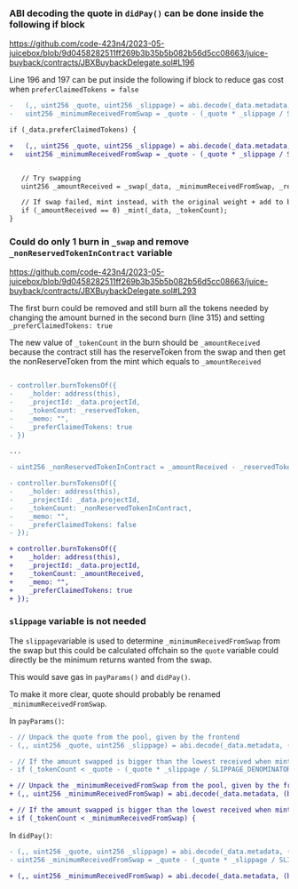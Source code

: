 ### ABI decoding the quote in `didPay()` can be done inside the following if block

https://github.com/code-423n4/2023-05-juicebox/blob/9d0458282511ff269b3b35b5b082b56d5cc08663/juice-buyback/contracts/JBXBuybackDelegate.sol#L196

Line 196 and 197 can be put inside the following if block to reduce gas cost when `preferClaimedTokens = false`

```diff
-   (,, uint256 _quote, uint256 _slippage) = abi.decode(_data.metadata, (bytes32, bytes32, uint256, uint256));
-   uint256 _minimumReceivedFromSwap = _quote - (_quote * _slippage / SLIPPAGE_DENOMINATOR);

if (_data.preferClaimedTokens) {

+   (,, uint256 _quote, uint256 _slippage) = abi.decode(_data.metadata, (bytes32, bytes32, uint256, uint256));
+   uint256 _minimumReceivedFromSwap = _quote - (_quote * _slippage / SLIPPAGE_DENOMINATOR);


   // Try swapping
   uint256 _amountReceived = _swap(_data, _minimumReceivedFromSwap, _reservedRate);

   // If swap failed, mint instead, with the original weight + add to balance the token in
   if (_amountReceived == 0) _mint(_data, _tokenCount);
}
```

### Could do only 1 burn in `_swap` and remove `_nonReservedTokenInContract` variable

https://github.com/code-423n4/2023-05-juicebox/blob/9d0458282511ff269b3b35b5b082b56d5cc08663/juice-buyback/contracts/JBXBuybackDelegate.sol#L293

The first burn could be removed and still burn all the tokens needed by changing the amount burned in the second burn (line 315) and setting `_preferClaimedTokens: true`

The new value of `_tokenCount` in the burn should be `_amountReceived` because the contract still has the reserveToken from the swap and then get the nonReserveToken from the mint which equals to `_amountReceived`

```diff

- controller.burnTokensOf({
-    _holder: address(this),
-    _projectId: _data.projectId,
-    _tokenCount: _reservedToken,
-    _memo: "",
-    _preferClaimedTokens: true
- })

...

- uint256 _nonReservedTokenInContract = _amountReceived - _reservedToken;

- controller.burnTokensOf({
-    _holder: address(this),
-    _projectId: _data.projectId,
-    _tokenCount: _nonReservedTokenInContract,
-    _memo: "",
-    _preferClaimedTokens: false
- });

+ controller.burnTokensOf({
+    _holder: address(this),
+    _projectId: _data.projectId,
+    _tokenCount: _amountReceived,
+    _memo: "",
+    _preferClaimedTokens: true
+ });
```

### `slippage` variable is not needed

The `slippage`variable is used to determine `_minimumReceivedFromSwap` from the swap but this could be calculated offchain so the `quote` variable could directly be the minimum returns wanted from the swap.

This would save gas in `payParams()` and `didPay()`.

To make it more clear, quote should probably be renamed `_minimumReceivedFromSwap`.

In `payParams()`:
```diff
- // Unpack the quote from the pool, given by the frontend
- (,, uint256 _quote, uint256 _slippage) = abi.decode(_data.metadata, (bytes32, bytes32, uint256, uint256));

- // If the amount swapped is bigger than the lowest received when minting, use the swap pathway
- if (_tokenCount < _quote - (_quote * _slippage / SLIPPAGE_DENOMINATOR)) {

+ // Unpack the _minimumReceivedFromSwap from the pool, given by the frontend
+ (,, uint256 _minimumReceivedFromSwap) = abi.decode(_data.metadata, (bytes32, bytes32, uint256));

+ // If the amount swapped is bigger than the lowest received when minting, use the swap pathway
+ if (_tokenCount < _minimumReceivedFromSwap) {
```

In `didPay()`:
```diff
- (,, uint256 _quote, uint256 _slippage) = abi.decode(_data.metadata, (bytes32, bytes32, uint256, uint256));
- uint256 _minimumReceivedFromSwap = _quote - (_quote * _slippage / SLIPPAGE_DENOMINATOR);

+ (,, uint256 _minimumReceivedFromSwap) = abi.decode(_data.metadata, (bytes32, bytes32, uint256));
```
